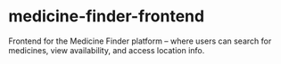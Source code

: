 # medicine-finder-frontend
Frontend for the Medicine Finder platform – where users can search for medicines, view availability, and access location info.
